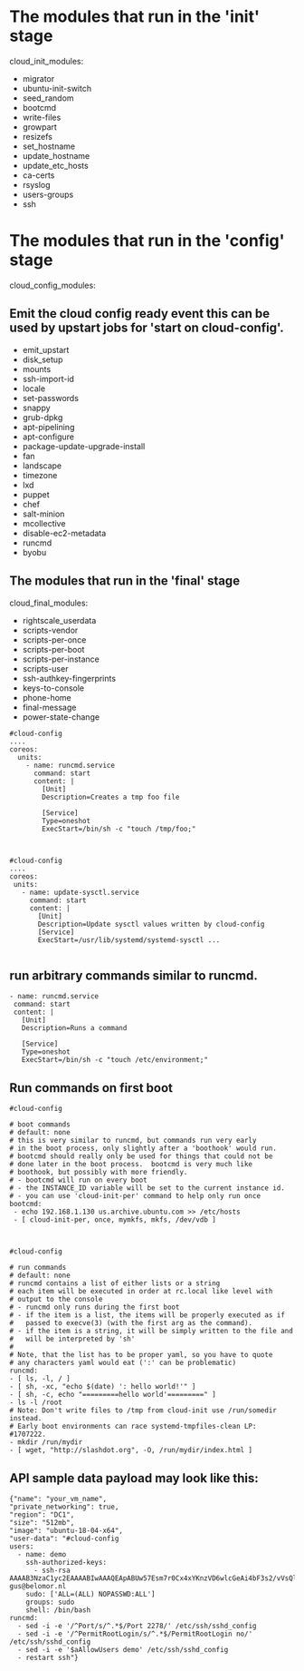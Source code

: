 # The modules that run in the 'init' stage
cloud_init_modules:
 - migrator
 - ubuntu-init-switch
 - seed_random
 - bootcmd
 - write-files
 - growpart
 - resizefs
 - set_hostname
 - update_hostname
 - update_etc_hosts
 - ca-certs
 - rsyslog
 - users-groups
 - ssh
 
# The modules that run in the 'config' stage
cloud_config_modules:
## Emit the cloud config ready event this can be used by upstart jobs for 'start on cloud-config'.
 - emit_upstart
 - disk_setup
 - mounts
 - ssh-import-id
 - locale
 - set-passwords
 - snappy
 - grub-dpkg
 - apt-pipelining
 - apt-configure
 - package-update-upgrade-install
 - fan
 - landscape
 - timezone
 - lxd
 - puppet
 - chef
 - salt-minion
 - mcollective
 - disable-ec2-metadata
 - runcmd
 - byobu

## The modules that run in the 'final' stage
cloud_final_modules:
 - rightscale_userdata
 - scripts-vendor
 - scripts-per-once
 - scripts-per-boot
 - scripts-per-instance
 - scripts-user
 - ssh-authkey-fingerprints
 - keys-to-console
 - phone-home
 - final-message
 - power-state-change
 
``` 
#cloud-config 
....
coreos:
  units:
    - name: runcmd.service
      command: start
      content: |
        [Unit]
        Description=Creates a tmp foo file

        [Service]
        Type=oneshot
        ExecStart=/bin/sh -c "touch /tmp/foo;"
        
        
 ```
 ```
 #cloud-config 
.... 
coreos:
  units:
    - name: update-sysctl.service
      command: start
      content: |
        [Unit]
        Description=Update sysctl values written by cloud-config
        [Service]
        ExecStart=/usr/lib/systemd/systemd-sysctl ...
        
 ```
 ## run arbitrary commands similar to runcmd.
 ```
 - name: runcmd.service
  command: start
  content: |
    [Unit]
    Description=Runs a command

    [Service]
    Type=oneshot
    ExecStart=/bin/sh -c "touch /etc/environment;"
```
## Run commands on first boot

```
#cloud-config

# boot commands
# default: none
# this is very similar to runcmd, but commands run very early
# in the boot process, only slightly after a 'boothook' would run.
# bootcmd should really only be used for things that could not be
# done later in the boot process.  bootcmd is very much like
# boothook, but possibly with more friendly.
# - bootcmd will run on every boot
# - the INSTANCE_ID variable will be set to the current instance id.
# - you can use 'cloud-init-per' command to help only run once
bootcmd:
 - echo 192.168.1.130 us.archive.ubuntu.com >> /etc/hosts
 - [ cloud-init-per, once, mymkfs, mkfs, /dev/vdb ]
 ```
 ```
 

#cloud-config

# run commands
# default: none
# runcmd contains a list of either lists or a string
# each item will be executed in order at rc.local like level with
# output to the console
# - runcmd only runs during the first boot
# - if the item is a list, the items will be properly executed as if
#   passed to execve(3) (with the first arg as the command).
# - if the item is a string, it will be simply written to the file and
#   will be interpreted by 'sh'
#
# Note, that the list has to be proper yaml, so you have to quote
# any characters yaml would eat (':' can be problematic)
runcmd:
 - [ ls, -l, / ]
 - [ sh, -xc, "echo $(date) ': hello world!'" ]
 - [ sh, -c, echo "=========hello world'=========" ]
 - ls -l /root
 # Note: Don't write files to /tmp from cloud-init use /run/somedir instead.
 # Early boot environments can race systemd-tmpfiles-clean LP: #1707222.
 - mkdir /run/mydir
 - [ wget, "http://slashdot.org", -O, /run/mydir/index.html ]
 ```
 ## API sample data payload may look like this:
```
{"name": "your_vm_name",
"private_networking": true,
"region": "DC1",
"size": "512mb",
"image": "ubuntu-18-04-x64",
"user-data": "#cloud-config
users:
  - name: demo
    ssh-authorized-keys:
      - ssh-rsa AAAAB3NzaC1yc2EAAAABIwAAAQEApABUw57Esm7r0Cx4xYKnzVD6wlcGeAi4bF3s2/vVsQlwba2B/268f1sItW0+vjt6YwRTn8CQqX/A0gDP+rSVa9bXJAYd3jQjNQrtFkMpFTx03R0u7Mz/ZaQAuZCb3QIKs/qYKw7mNdhpcucHcTKOkbCB9iUVXGxS9RP3X3YvNgpycfV+5rnOq6cPd1Xar3IJ6ElgGCPeSdaZICXoIJN+rS5uxyTAxuHiSNyOaxUZkKW5XpAM72YvpLG21fv5hPYP548dV4arAdnWqv2EdQDQNmI0b/ZGLBjeJavj2e24AdG+OnKeJSpRqfGMMXpPLvibD1xtL3fskmq6LNKEU2vNeQ== gus@belomor.nl
    sudo: ['ALL=(ALL) NOPASSWD:ALL']
    groups: sudo
    shell: /bin/bash
runcmd:
  - sed -i -e '/^Port/s/^.*$/Port 2278/' /etc/ssh/sshd_config
  - sed -i -e '/^PermitRootLogin/s/^.*$/PermitRootLogin no/' /etc/ssh/sshd_config
  - sed -i -e '$aAllowUsers demo' /etc/ssh/sshd_config
  - restart ssh"}
